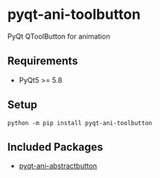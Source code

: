 # pyqt-ani-toolbutton
PyQt QToolButton for animation

## Requirements
* PyQt5 >= 5.8

## Setup
`python -m pip install pyqt-ani-toolbutton`

## Included Packages
* <a href="https://github.com/yjg30737/pyqt-ani-abstractbutton.git">pyqt-ani-abstractbutton</a>
